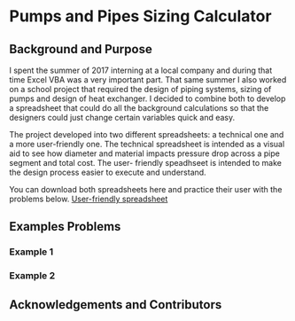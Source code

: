 # Pumps and Pipes Sizing Calculator

## Background and Purpose

  I spent the summer of 2017 interning at a local company and during that time Excel VBA was a very important part. 
 That same summer I also worked on a school project that required the design of piping systems, sizing of pumps 
 and design of heat exchanger. I decided to combine both to develop a spreadsheet that could do all the background calculations
 so that the designers could just change certain variables quick and easy. 
 
  The project developed into two different spreadsheets: a technical one and a more user-friendly one. The technical spreadsheet
 is intended as a visual aid to see how diameter and material impacts pressure drop across a pipe segment and total cost. The user-
 friendly speadhseet is intended to make the design process easier to execute and understand. 
 
  You can download both spreadsheets here and practice their user with the problems below.
 [User-friendly spreadsheet](https://joseabraham-mena.github.io/Pumps-and-Piping-/Docs/Pumps-and-piping-calculator) 

## Examples Problems

### Example 1

### Example 2

## Acknowledgements and Contributors


